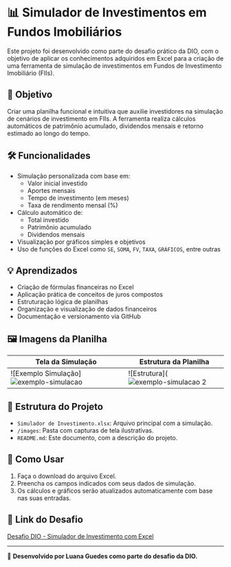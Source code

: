 # 📊 Simulador de Investimentos em Fundos Imobiliários

Este projeto foi desenvolvido como parte do desafio prático da DIO, com o objetivo de aplicar os conhecimentos adquiridos em Excel para a criação de uma ferramenta de simulação de investimentos em Fundos de Investimento Imobiliário (FIIs).

## 🎯 Objetivo

Criar uma planilha funcional e intuitiva que auxilie investidores na simulação de cenários de investimento em FIIs. A ferramenta realiza cálculos automáticos de patrimônio acumulado, dividendos mensais e retorno estimado ao longo do tempo.

## 🛠️ Funcionalidades

- Simulação personalizada com base em:
  - Valor inicial investido
  - Aportes mensais
  - Tempo de investimento (em meses)
  - Taxa de rendimento mensal (%)
- Cálculo automático de:
  - Total investido
  - Patrimônio acumulado
  - Dividendos mensais
- Visualização por gráficos simples e objetivos
- Uso de funções do Excel como `SE`, `SOMA`, `FV`, `TAXA`, `GRÁFICOS`, entre outras

## 💡 Aprendizados

- Criação de fórmulas financeiras no Excel
- Aplicação prática de conceitos de juros compostos
- Estruturação lógica de planilhas
- Organização e visualização de dados financeiros
- Documentação e versionamento via GitHub

## 🖼️ Imagens da Planilha

| Tela da Simulação | Estrutura da Planilha |
|-------------------|------------------------|
| ![Exemplo Simulação] ![exemplo-simulacao](https://github.com/user-attachments/assets/e7f11d68-ce22-4168-b1a9-6cd82b6c40e4) | ![Estrutura](![exemplo-simulacao 2](https://github.com/user-attachments/assets/b60d551d-9763-4373-b5e4-b5e01bb2e742)


## 📁 Estrutura do Projeto


- `Simulador de Investimento.xlsx`: Arquivo principal com a simulação.
- `/images`: Pasta com capturas de tela ilustrativas.
- `README.md`: Este documento, com a descrição do projeto.

## 🚀 Como Usar

1. Faça o download do arquivo Excel.
2. Preencha os campos indicados com seus dados de simulação.
3. Os cálculos e gráficos serão atualizados automaticamente com base nas suas entradas.

## 🔗 Link do Desafio

[Desafio DIO - Simulador de Investimento com Excel](https://web.dio.me)

---

💬 **Desenvolvido por Luana Guedes como parte do desafio da DIO.**
